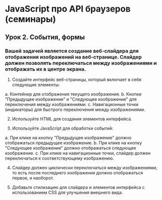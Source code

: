 # JavaScript про API браузеров (семинары)
## Урок 2. События, формы
### Вашей задачей является создание веб-слайдера для отображения изображений на веб-странице. Слайдер должен позволять переключаться между изображениями и отображать их в центре экрана.

1. Создайте интерфейс веб-страницы, который включает в себя следующие элементы:

a. Контейнер для отображения текущего изображения.
b. Кнопки "Предыдущее изображение" и "Следующее изображение" для переключения между изображениями.
c. Навигационные точки (индикаторы) для быстрого переключения между изображениями.

2. Используйте HTML для создания элементов интерфейса.

3. Используйте JavaScript для обработки событий:

a. При клике на кнопку "Предыдущее изображение" должно отображаться предыдущее изображение.
b. При клике на кнопку "Следующее изображение" должно отображаться следующее изображение.
c. При клике на навигационные точки, слайдер должен переключаться к соответствующему изображению.

4. Слайдер должен циклически переключаться между изображениями, то есть после последнего изображения должно отображаться первое, и наоборот.

5. Добавьте стилизацию для слайдера и элементов интерфейса с использованием CSS для улучшения внешнего вида.
